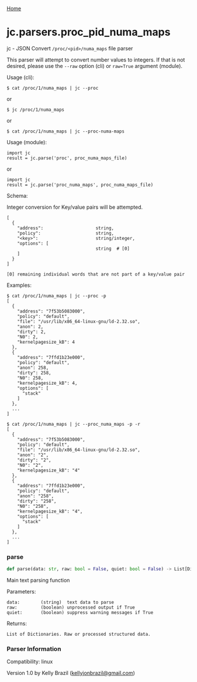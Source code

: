 [Home](https://kellyjonbrazil.github.io/jc/)
<a id="jc.parsers.proc_pid_numa_maps"></a>

# jc.parsers.proc\_pid\_numa\_maps

jc - JSON Convert `/proc/<pid>/numa_maps` file parser

This parser will attempt to convert number values to integers. If that is
not desired, please use the `--raw` option (cli) or `raw=True` argument
(module).

Usage (cli):

    $ cat /proc/1/numa_maps | jc --proc

or

    $ jc /proc/1/numa_maps

or

    $ cat /proc/1/numa_maps | jc --proc-numa-maps

Usage (module):

    import jc
    result = jc.parse('proc', proc_numa_maps_file)

or

    import jc
    result = jc.parse('proc_numa_maps', proc_numa_maps_file)

Schema:

Integer conversion for Key/value pairs will be attempted.

    [
      {
        "address":                    string,
        "policy":                     string,
        "<key>":                      string/integer,
        "options": [
                                      string  # [0]
        ]
      }
    ]

    [0] remaining individual words that are not part of a key/value pair

Examples:

    $ cat /proc/1/numa_maps | jc --proc -p
    [
      {
        "address": "7f53b5083000",
        "policy": "default",
        "file": "/usr/lib/x86_64-linux-gnu/ld-2.32.so",
        "anon": 2,
        "dirty": 2,
        "N0": 2,
        "kernelpagesize_kB": 4
      },
      {
        "address": "7ffd1b23e000",
        "policy": "default",
        "anon": 258,
        "dirty": 258,
        "N0": 258,
        "kernelpagesize_kB": 4,
        "options": [
          "stack"
        ]
      },
      ...
    ]

    $ cat /proc/1/numa_maps | jc --proc_numa_maps -p -r
    [
      {
        "address": "7f53b5083000",
        "policy": "default",
        "file": "/usr/lib/x86_64-linux-gnu/ld-2.32.so",
        "anon": "2",
        "dirty": "2",
        "N0": "2",
        "kernelpagesize_kB": "4"
      },
      {
        "address": "7ffd1b23e000",
        "policy": "default",
        "anon": "258",
        "dirty": "258",
        "N0": "258",
        "kernelpagesize_kB": "4",
        "options": [
          "stack"
        ]
      },
      ...
    ]

<a id="jc.parsers.proc_pid_numa_maps.parse"></a>

### parse

```python
def parse(data: str, raw: bool = False, quiet: bool = False) -> List[Dict]
```

Main text parsing function

Parameters:

    data:        (string)  text data to parse
    raw:         (boolean) unprocessed output if True
    quiet:       (boolean) suppress warning messages if True

Returns:

    List of Dictionaries. Raw or processed structured data.

### Parser Information
Compatibility:  linux

Version 1.0 by Kelly Brazil (kellyjonbrazil@gmail.com)
